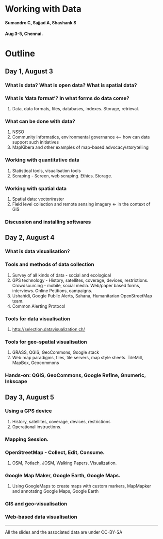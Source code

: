 Working with Data
=====================
#### Sumandro C, Sajjad A, Shashank S
#### Aug 3-5, Chennai.

Outline
============

Day 1, August 3
---------------
### What is data? What is open data? What is spatial data?

### What is ‘data format’? In what forms do data come?
1. Data, data formats, files, databases, indexes. Storage, retrieval. 

### What can be done with data?
1. NSSO
2. Community informatics, environmental governance <-- how can data support such initiatives
3. MapKibera and other examples of map-based advocacy/storytelling

### Working with quantitative data
1. Statistical tools, visualisation tools
2. Scraping - Screen, web scraping. Ethics. Storage.

### Working with spatial data
1. Spatial data: vector/raster
2. Field level collection and remote sensing imagery <- in the context of GIS

### Discussion and installing softwares

Day 2, August 4
----------------

### What is data visualisation?

### Tools and methods of data collection
1. Survey of all kinds of data - social and ecological
2. GPS technology - History, satellites, coverage, devices, restrictions. Crowdsourcing - mobile, social media. Web/paper based forms, interviews. Online Petitions, campaigns.
3. Ushahidi, Google Public Alerts, Sahana, Humanitarian OpenStreetMap team.
4. Common Alerting Protocol

### Tools for data visualisation
1. http://selection.datavisualization.ch/

### Tools for geo-spatial visualisation
1. GRASS, QGIS, GeoCommons, Google stack
2. Web map paradigms, tiles, tile servers, map style sheets. TileMill, MapBox, Geocommons

### Hands-on: QGIS, GeoCommons, Google Refine, Gnumeric, Inkscape

Day 3, August 5
----------------

### Using a GPS device
1. History, satellites, coverage, devices, restrictions
2. Operational instructions.

### Mapping Session.

### OpenStreetMap - Collect, Edit, Consume.
1. OSM, Potlach, JOSM, Walking Papers, Visualization.

### Google Map Maker, Google Earth, Google Maps.
1. Using GoogleMaps to create maps with custom markers, MapMapker and annotating Google Maps, Google Earth 

### GIS and geo-visualisation

### Web-based data visualisation

* * *
All the slides and the associated data are under CC-BY-SA